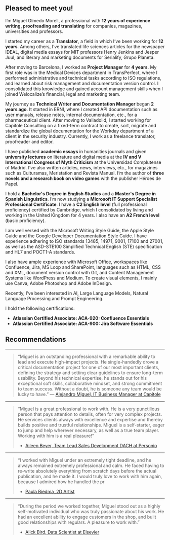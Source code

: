 ## Pleased to meet you!

I’m Miguel Olmedo Morell, a professional with **12 years of experience writing, proofreading and translating** for companies, magazines, universities and professors.

I started my career as a **Translator**, a field in which I’ve been working for **12 years**. Among others, I’ve translated life sciences articles for the newspaper IDEAL, digital media essays for MIT professors Henry Jenkins and Jesper Juul, and literary and marketing documents for Serialify, Grupo Planeta.

After moving to Barcelona, I worked as **Project Manager** for **4 years**. My first role was in the Medical Devices department in TransPerfect, where I performed administrative and technical tasks according to ISO regulations, and learned about risk management and documentation version control. I consolidated this knowledge and gained account management skills when I joined Welocalize’s financial, legal and marketing team.

My journey as **Technical Writer and Documentation Manager** began **2 years ago**. It started in ERNI, where I created API documentation such as user manuals, release notes, internal documentation, etc., for a pharmaceutical client. After moving to Valladolid, I started working for Capitole Consulting on a fixed-term contract to create, sort, migrate and standardize the global documentation for the Workday department of a client in the security industry. Currently, I work as a freelance translator, proofreader and editor.

I have published **academic essays** in humanities journals and given **university lectures** on literature and digital media at the **IV and V International Congress of Myth Criticism** at the Universidad Complutense of Madrid. I’ve also written articles, news, interviews, etc., for magazines such as Culturamas, Meristation and Revista Manual. I’m the author of **three novels and a research book on video games** with the publisher Héroes de Papel.

I hold a **Bachelor's Degree in English Studies** and a **Master's Degree in Spanish Linguistics**. I’m now studying a **Microsoft IT Support Specialist Professional Certificate**. I have a **C2 English level** (full professional proficiency) certified by Cambridge, which I consolidated by living and working in the United Kingdom for 4 years. I also have an **A2 French level** (basic proficiency).

I am well versed with the Microsoft Writing Style Guide, the Apple Style Guide and the Google Developer Documentation Style Guide. I have experience adhering to ISO standards 13485, 14971, 9001, 17100 and 27001, as well as the ASD-STE100 Simplified Technical English (STE) specification and HL7 and POCT1-A standards.

I also have ample experience with Microsoft Office, workspaces like Confluence, Jira, MS Loop and SharePoint, languages such as HTML, CSS and XML, document version control with Git, and Content Management Systems like WordPress and Medium. To create visual elements, I mainly use Canva, Adobe Photoshop and Adobe InDesign.

Recently, I’ve been interested in AI, Large Language Models, Natural Language Processing and Prompt Engineering.

I hold the following certifications:

- **Atlassian Certified Associate: ACA-920: Confluence Essentials**
- **Atlassian Certified Associate: ACA-900: Jira Software Essentials**

## Recommendations
---
> “Miguel is an outstanding professional with a remarkable ability to lead and execute high-impact projects. He single-handedly drove a critical documentation project for one of our most important clients, defining the strategy and setting clear guidelines to ensure long-term usability. Beyond his technical expertise, he stands out for his exceptional soft skills, collaborative mindset, and strong commitment to team success. Without a doubt, he is someone any team would be lucky to have.”
> — [Alejandro Miguel, IT Business Manager at Capitole](https://www.linkedin.com/in/miguel-olmedo-morell/details/recommendations/?detailScreenTabIndex=0)

---
> “Miguel is a great professional to work with. He is a very punctilious person that pays attention to details, often for very complex projects. He services clients always with excellence and expertise and thereby builds positive and trustful relationships. Miguel is a self-starter, eager to jump and help wherever necessary, as well as a true team player. Working with him is a real pleasure!”
> - [Aileen Beyer, Team Lead Sales Development DACH at Personio](https://www.linkedin.com/in/miguel-olmedo-morell/details/recommendations/?detailScreenTabIndex=0)

---
> “I worked with Miguel under an extremely tight deadline, and he always remained extremely professional
and calm. He faced having to re-write absolutely everything from scratch days before the actual publication, and he made it. I would truly love to work with him again, because I admired how he handled the pr
> - [Paula Biedma, 2D Artist](https://www.linkedin.com/in/miguel-olmedo-morell/details/recommendations/?detailScreenTabIndex=0)

---
> “During the period we worked together, Miguel stood out as a highly self-motivated individual who was truly passionate about his work. He had an excellent ability to engage customers in the shop, and built good relationships with regulars. A pleasure to work with.”
> - [Alick Bird, Data Scientist at Elsevier](https://www.linkedin.com/in/miguel-olmedo-morell/details/recommendations/?detailScreenTabIndex=0)
